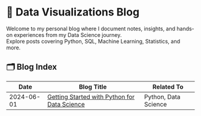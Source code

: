 # 📘 Data Visualizations Blog

Welcome to my personal blog where I document notes, insights, and hands-on experiences from my Data Science journey.  
Explore posts covering Python, SQL, Machine Learning, Statistics, and more.

## 🗂️ Blog Index

| Date       | Blog Title           | Related To        |
|------------|---------------------|-------------------|
| 2024-06-01 | [Getting Started with Python for Data Science](blog/2024-06-01-getting-started-with-python-for-data-science.md) | Python, Data Science |